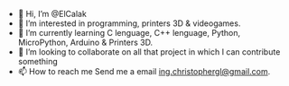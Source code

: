- 👋 Hi, I’m @ElCalak
- 👀 I’m interested in programming, printers 3D & videogames.
- 🌱 I’m currently learning C lenguage, C++ lenguage, Python, MicroPython, Arduino & Printers 3D.
- 💞️ I’m looking to collaborate on all that project in which I can contribute something
- 📫 How to reach me Send me a email ing.christophergl@gmail.com.

<!---
ElCalak/ElCalak is a ✨ special ✨ repository because its `README.md` (this file) appears on your GitHub profile.
You can click the Preview link to take a look at your changes.
--->
